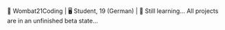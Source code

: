 💬 Wombat21Coding | 🖥️ Student, 19 (German) | 📌 Still learning... All projects are in an unfinished beta state...
